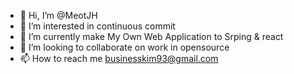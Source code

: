 - 👋 Hi, I’m @MeotJH
- 👀 I’m interested in continuous commit
- 🌱 I’m currently make My Own Web Application to Srping & react
- 💞️ I’m looking to collaborate on work in opensource
- 📫 How to reach me businesskim93@gmail.com

<!---
MeotJH/MeotJH is a ✨ special ✨ repository because its `README.md` (this file) appears on your GitHub profile.
You can click the Preview link to take a look at your changes.
--->
